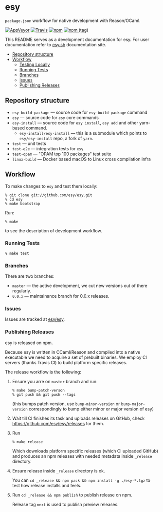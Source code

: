 # esy

`package.json` workflow for native development with Reason/OCaml.

[![AppVeyor](https://ci.appveyor.com/api/projects/status/0x1mwqeblcgpqyc0?svg=true)](https://ci.appveyor.com/project/esy/esy)
[![Travis](https://travis-ci.org/esy/esy.svg?branch=master)](https://travis-ci.org/esy/esy)
[![npm](https://img.shields.io/npm/v/esy.svg)](https://www.npmjs.com/package/esy)
[![npm (tag)](https://img.shields.io/npm/v/esy/next.svg)](https://www.npmjs.com/package/esy)

This README serves as a development documentation for esy. For user
documentation refer to [esy.sh][] documentation site.

<!-- START doctoc generated TOC please keep comment here to allow auto update -->
<!-- DON'T EDIT THIS SECTION, INSTEAD RE-RUN doctoc TO UPDATE -->

- [Repository structure](#repository-structure)
- [Workflow](#workflow)
  - [Testing Locally](#testing-locally)
  - [Running Tests](#running-tests)
  - [Branches](#branches)
  - [Issues](#issues)
  - [Publishing Releases](#publishing-releases)

<!-- END doctoc generated TOC please keep comment here to allow auto update -->

## Repository structure

- `esy-build-package` — source code for `esy-build-package` command
- `esy` — source code for `esy` core commands
- `esy-install` — source code for `esy install`, `esy add` and other yarn-based
  command.
  - `esy-install/esy-install` — this is a submodule which points to
    `esy/esy-install` repo, a fork of `yarn`.
- `test` — unit tests
- `test-e2e` — integration tests for `esy`
- `test-opam` — "OPAM top 100 packages" test suite
- `linux-build` — Docker based macOS to Linux cross compilation infra

## Workflow

To make changes to `esy` and test them locally:

```
% git clone git://github.com/esy/esy.git
% cd esy
% make bootstrap
```

Run:

```
% make
```

to see the description of development workflow.

### Running Tests

```
% make test
```

### Branches

There are two branches:

- `master` — the active development, we cut new versions out of there regularly.
- `0.0.x` — maintainance branch for 0.0.x releases.

### Issues

Issues are tracked at [esy/esy][].

### Publishing Releases

esy is released on npm.

Because esy is written in OCaml/Reason and compiled into a native executable we
need to acquire a set of prebuilt binaries. We employ CI servers (thanks Travis
CI) to build platform specific releases.

The release workflow is the following:

1.  Ensure you arre on `master` branch and run

    ```
    % make bump-patch-verson
    % git push && git push --tags
    ```

    (this bumps patch version, use `bump-minor-version` or `bump-major-version`
    correspondingly to bump either minor or major version of esy)

2.  Wait till CI finishes its task and uploads releases on GitHub,
    check https://github.com/esy/esy/releases for them.

3.  Run

    ```
    % make release
    ```

    Which downloads platform specific releases (which CI uploaded GitHub) and
    produces an npm releases with needed metadata inside `_release` directory.

4.  Ensure release inside `_release` directory is ok.

    You can `cd _release && npm pack && npm install -g ./esy-*.tgz` to test how
    release installs and feels.

5.  Run `cd _release && npm publish` to publish release on npm.

    Release tag `next` is used to publish preview releases.

[hello-ocaml]: https://github.com/esy-ocaml/hello-ocaml
[hello-reason]: https://github.com/esy-ocaml/hello-reason
[esy/esy]: https://github.com/esy/esy
[esy-ocaml/esy-install]: https://github.com/esy-ocaml/esy-install
[esy-ocaml/esy-opam]: https://github.com/esy-ocaml/esy-opam
[opam]: https://opam.ocaml.org
[npm]: https://npmjs.org
[reason]: https://reasonml.github.io
[ocaml]: https://ocaml.org
[jbuilder]: http://jbuilder.readthedocs.io
[ocamlbuild]: https://github.com/ocaml/ocamlbuild/blob/master/manual/manual.adoc
[pjc]: https://github.com/jordwalke/PackageJsonForCompilers
[esy.sh]: http://esy.sh
